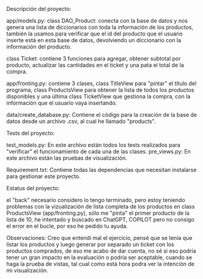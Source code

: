 Descripción del proyecto:

app/models.py: 
class DAO_Product: conecta con la base de datos y nos genera una lista de diccionarios con toda la información de los productos, también la usamos para verificar que el id del producto que el usuario inserte está en esta base de datos, devolviendo un diccionario con la información del producto.

class Ticket: contiene 3 funciones para agregar, obtener subtotal por producto, actualizar las cantidades en el ticket y una pata el total de la compra.

app/fronting.py: contiene 3 clases, class TitleView para "pintar" el título del programa, class ProductsView para obtener la lista de todos los productos disponibles y una última class TicketView que gestiona la compra, con la información que el usuario vaya insertando.

data/create_database.py: Contiene el código para la creación de la base de datos desde un archivo .csv, al cual he llamado "products".

Tests del proyecto:

test_models.py: En este archivo están todos los tests realizados para "verificar" el funcionamiento de cada una de las clases.
pre_views.py: En este archivo están las pruebas de visualización.

Requirement.txt: Contiene todas las dependencias que necesitan instalarse para gestionar este proyecto.

Estatus del proyecto:

 el "back" necesario considero lo tengo terminado, pero estoy teniendo problemas con la vizualización de lista completa de los productos en class ProductsView (app/fronting.py), sólo me "pinta" el primer producto de la lista de 10, he intentado y buscado en ChatGPT, COPILOT pero no consigo el error en el bucle, por eso he pedido tu ayuda.

 Observaciones: Creo que entendí mal el ejercicio, pensé que se tenía que listar los productos y luego generar por separado un ticket con los productos comprados, de eso me acabo de dar cuenta, no sé si eso podría tener un gran impacto en la evaluación o podría ser aceptable, cuando se haga la prueba de vistas, tal cual como está hora podra ver la intención de mi visualización.

